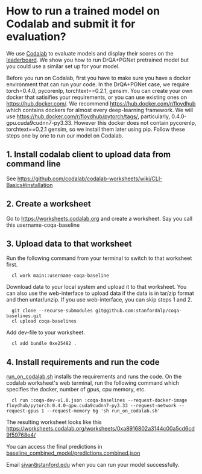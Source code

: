 # How to run a trained model on Codalab and submit it for evaluation?

We use [Codalab](https://worksheets.codalab.org/) to evaluate models and display their scores on the [leaderboard](https://stanfordnlp.github.io/coqa/).
We show you how to run DrQA+PGNet pretrained model but you could use a similar set up for your model.

Before you run on Codalab, first you have to make sure you have a docker environment that can run your code.
In the DrQA+PGNet case, we require torch=0.4.0, pycorenlp, torchtext==0.2.1, gensim.
You can create your own docker that satisifies your requirements, or you can use existing ones on https://hub.docker.com/.
We recommend https://hub.docker.com/r/floydhub which contains dockers for almost every deep-learning framework.
We will use https://hub.docker.com/r/floydhub/pytorch/tags/, particularly, 0.4.0-gpu.cuda9cudnn7-py3.33.
However this docker does not contain pycorenlp, torchtext==0.2.1 gensim, so we install them later using pip.
Follow these steps one by one to run our model on Codalab.

## 1. Install codalab client to upload data from command line
See https://github.com/codalab/codalab-worksheets/wiki/CLI-Basics#installation

## 2. Create a worksheet
Go to https://worksheets.codalab.org and create a worksheet.
Say you call this username-coqa-baseline

## 3. Upload data to that worksheet
Run the following command from your terminal to switch to that worksheet first.

```
  cl work main::username-coqa-baseline
```

Download data to your local system and upload it to that worksheet. You can also use the web-interface to upload data if the data is in tar/zip format and then untar/unzip. If you use web-interface, you can skip steps 1 and 2.

```
  git clone --recurse-submodules git@github.com:stanfordnlp/coqa-baselines.git
  cl upload coqa-baselines
```

Add dev-file to your worksheet.

```
  cl add bundle 0xe25482 .
```

## 4. Install requirements and run the code
[run_on_codalab.sh](run_on_codalab.sh) installs the requirements and runs the code. On the codalab worksheet's web terminal, run the following command which specifies the docker, number of gpus, cpu memory, etc.

```
  cl run :coqa-dev-v1.0.json :coqa-baselines --request-docker-image floydhub/pytorch:0.4.0-gpu.cuda9cudnn7-py3.33 --request-network --request-gpus 1 --request-memory 6g 'sh run_on_codalab.sh'
```

The resulting worksheet looks like this https://worksheets.codalab.org/worksheets/0xa8916802a3144c00a5cd6cd9f59768e4/

You can access the final predictions in [baseline_combined_model/predictions.combined.json](https://worksheets.codalab.org/rest/bundles/0x8bc73ba8cd904d778d7d1817b154fcaf/contents/blob/baseline_combined_model/)

Email sivar@stanford.edu when you can run your model successfully.
